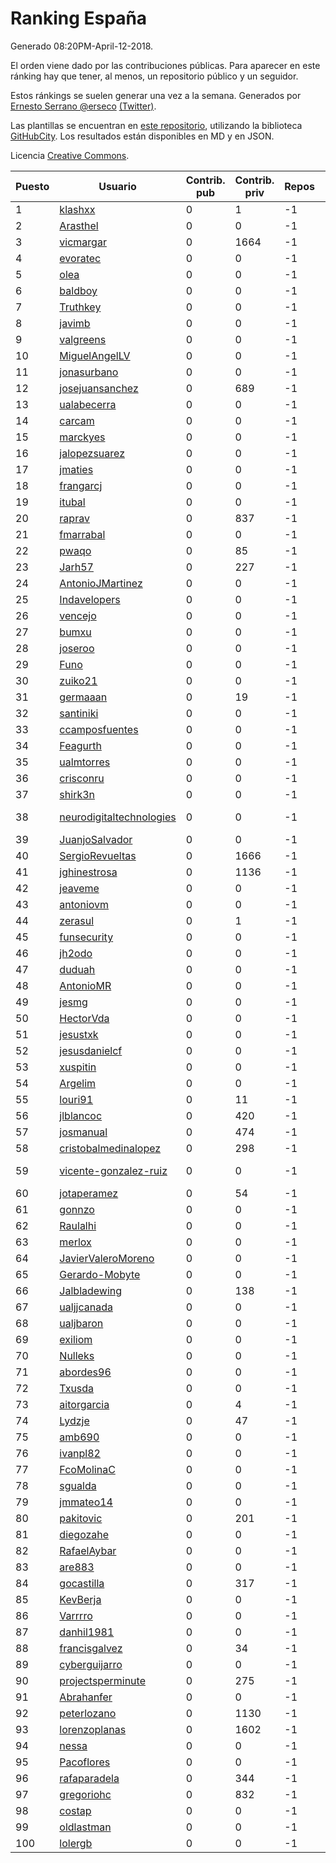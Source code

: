 # Ranking España

Generado 08:20PM-April-12-2018.

El orden viene dado por las contribuciones públicas. Para aparecer en este ránking hay que tener, al menos, un repositorio público y un seguidor.

Estos ránkings se suelen generar una vez a la semana. Generados por [Ernesto Serrano @erseco](https://github.com/erseco/) [(Twitter)](https://twitter.com/erseco).

Las plantillas se encuentran en [este repositorio](https://github.com/iblancasa/GH-Spanish-Ranking), utilizando la biblioteca [GitHubCity](https://github.com/iblancasa/GitHubCity). Los resultados están disponibles en MD y en JSON.

Licencia [Creative Commons](https://creativecommons.org/licenses/by/4.0/).

| Puesto   |  Usuario  | Contrib. pub | Contrib. priv |Repos| Followers | Desde |  Avatar  |
|----------|-----------|--------------|---------------|-----|-----------|-------|----------|
|1|[klashxx](https://github.com/klashxx)|0|1|-1|-1||![klashxx]()|
|2|[Arasthel](https://github.com/Arasthel)|0|0|-1|-1||![Arasthel]()|
|3|[vicmargar](https://github.com/vicmargar)|0|1664|-1|-1||![vicmargar]()|
|4|[evoratec](https://github.com/evoratec)|0|0|-1|-1||![evoratec]()|
|5|[olea](https://github.com/olea)|0|0|-1|-1||![olea]()|
|6|[baldboy](https://github.com/baldboy)|0|0|-1|-1||![baldboy]()|
|7|[Truthkey](https://github.com/Truthkey)|0|0|-1|-1||![Truthkey]()|
|8|[javimb](https://github.com/javimb)|0|0|-1|-1||![javimb]()|
|9|[valgreens](https://github.com/valgreens)|0|0|-1|-1||![valgreens]()|
|10|[MiguelAngelLV](https://github.com/MiguelAngelLV)|0|0|-1|-1||![MiguelAngelLV]()|
|11|[jonasurbano](https://github.com/jonasurbano)|0|0|-1|-1||![jonasurbano]()|
|12|[josejuansanchez](https://github.com/josejuansanchez)|0|689|-1|-1||![josejuansanchez]()|
|13|[ualabecerra](https://github.com/ualabecerra)|0|0|-1|-1||![ualabecerra]()|
|14|[carcam](https://github.com/carcam)|0|0|-1|-1||![carcam]()|
|15|[marckyes](https://github.com/marckyes)|0|0|-1|-1||![marckyes]()|
|16|[jalopezsuarez](https://github.com/jalopezsuarez)|0|0|-1|-1||![jalopezsuarez]()|
|17|[jmaties](https://github.com/jmaties)|0|0|-1|-1||![jmaties]()|
|18|[frangarcj](https://github.com/frangarcj)|0|0|-1|-1||![frangarcj]()|
|19|[itubal](https://github.com/itubal)|0|0|-1|-1||![itubal]()|
|20|[raprav](https://github.com/raprav)|0|837|-1|-1||![raprav]()|
|21|[fmarrabal](https://github.com/fmarrabal)|0|0|-1|-1||![fmarrabal]()|
|22|[pwaqo](https://github.com/pwaqo)|0|85|-1|-1||![pwaqo]()|
|23|[Jarh57](https://github.com/Jarh57)|0|227|-1|-1||![Jarh57]()|
|24|[AntonioJMartinez](https://github.com/AntonioJMartinez)|0|0|-1|-1||![AntonioJMartinez]()|
|25|[Indavelopers](https://github.com/Indavelopers)|0|0|-1|-1||![Indavelopers]()|
|26|[vencejo](https://github.com/vencejo)|0|0|-1|-1||![vencejo]()|
|27|[bumxu](https://github.com/bumxu)|0|0|-1|-1||![bumxu]()|
|28|[joseroo](https://github.com/joseroo)|0|0|-1|-1||![joseroo]()|
|29|[Funo](https://github.com/Funo)|0|0|-1|-1||![Funo]()|
|30|[zuiko21](https://github.com/zuiko21)|0|0|-1|-1||![zuiko21]()|
|31|[germaaan](https://github.com/germaaan)|0|19|-1|-1||![germaaan]()|
|32|[santiniki](https://github.com/santiniki)|0|0|-1|-1||![santiniki]()|
|33|[ccamposfuentes](https://github.com/ccamposfuentes)|0|0|-1|-1||![ccamposfuentes]()|
|34|[Feagurth](https://github.com/Feagurth)|0|0|-1|-1||![Feagurth]()|
|35|[ualmtorres](https://github.com/ualmtorres)|0|0|-1|-1||![ualmtorres]()|
|36|[crisconru](https://github.com/crisconru)|0|0|-1|-1||![crisconru]()|
|37|[shirk3n](https://github.com/shirk3n)|0|0|-1|-1||![shirk3n]()|
|38|[neurodigitaltechnologies](https://github.com/neurodigitaltechnologies)|0|0|-1|-1||![neurodigitaltechnologies]()|
|39|[JuanjoSalvador](https://github.com/JuanjoSalvador)|0|0|-1|-1||![JuanjoSalvador]()|
|40|[SergioRevueltas](https://github.com/SergioRevueltas)|0|1666|-1|-1||![SergioRevueltas]()|
|41|[jghinestrosa](https://github.com/jghinestrosa)|0|1136|-1|-1||![jghinestrosa]()|
|42|[jeaveme](https://github.com/jeaveme)|0|0|-1|-1||![jeaveme]()|
|43|[antoniovm](https://github.com/antoniovm)|0|0|-1|-1||![antoniovm]()|
|44|[zerasul](https://github.com/zerasul)|0|1|-1|-1||![zerasul]()|
|45|[funsecurity](https://github.com/funsecurity)|0|0|-1|-1||![funsecurity]()|
|46|[jh2odo](https://github.com/jh2odo)|0|0|-1|-1||![jh2odo]()|
|47|[duduah](https://github.com/duduah)|0|0|-1|-1||![duduah]()|
|48|[AntonioMR](https://github.com/AntonioMR)|0|0|-1|-1||![AntonioMR]()|
|49|[jesmg](https://github.com/jesmg)|0|0|-1|-1||![jesmg]()|
|50|[HectorVda](https://github.com/HectorVda)|0|0|-1|-1||![HectorVda]()|
|51|[jesustxk](https://github.com/jesustxk)|0|0|-1|-1||![jesustxk]()|
|52|[jesusdanielcf](https://github.com/jesusdanielcf)|0|0|-1|-1||![jesusdanielcf]()|
|53|[xuspitin](https://github.com/xuspitin)|0|0|-1|-1||![xuspitin]()|
|54|[Argelim](https://github.com/Argelim)|0|0|-1|-1||![Argelim]()|
|55|[louri91](https://github.com/louri91)|0|11|-1|-1||![louri91]()|
|56|[jlblancoc](https://github.com/jlblancoc)|0|420|-1|-1||![jlblancoc]()|
|57|[josmanual](https://github.com/josmanual)|0|474|-1|-1||![josmanual]()|
|58|[cristobalmedinalopez](https://github.com/cristobalmedinalopez)|0|298|-1|-1||![cristobalmedinalopez]()|
|59|[vicente-gonzalez-ruiz](https://github.com/vicente-gonzalez-ruiz)|0|0|-1|-1||![vicente-gonzalez-ruiz]()|
|60|[jotaperamez](https://github.com/jotaperamez)|0|54|-1|-1||![jotaperamez]()|
|61|[gonnzo](https://github.com/gonnzo)|0|0|-1|-1||![gonnzo]()|
|62|[Raulalhi](https://github.com/Raulalhi)|0|0|-1|-1||![Raulalhi]()|
|63|[merlox](https://github.com/merlox)|0|0|-1|-1||![merlox]()|
|64|[JavierValeroMoreno](https://github.com/JavierValeroMoreno)|0|0|-1|-1||![JavierValeroMoreno]()|
|65|[Gerardo-Mobyte](https://github.com/Gerardo-Mobyte)|0|0|-1|-1||![Gerardo-Mobyte]()|
|66|[Jalbladewing](https://github.com/Jalbladewing)|0|138|-1|-1||![Jalbladewing]()|
|67|[ualjjcanada](https://github.com/ualjjcanada)|0|0|-1|-1||![ualjjcanada]()|
|68|[ualjbaron](https://github.com/ualjbaron)|0|0|-1|-1||![ualjbaron]()|
|69|[exiliom](https://github.com/exiliom)|0|0|-1|-1||![exiliom]()|
|70|[Nulleks](https://github.com/Nulleks)|0|0|-1|-1||![Nulleks]()|
|71|[abordes96](https://github.com/abordes96)|0|0|-1|-1||![abordes96]()|
|72|[Txusda](https://github.com/Txusda)|0|0|-1|-1||![Txusda]()|
|73|[aitorgarcia](https://github.com/aitorgarcia)|0|4|-1|-1||![aitorgarcia]()|
|74|[Lydzje](https://github.com/Lydzje)|0|47|-1|-1||![Lydzje]()|
|75|[amb690](https://github.com/amb690)|0|0|-1|-1||![amb690]()|
|76|[ivanpl82](https://github.com/ivanpl82)|0|0|-1|-1||![ivanpl82]()|
|77|[FcoMolinaC](https://github.com/FcoMolinaC)|0|0|-1|-1||![FcoMolinaC]()|
|78|[sgualda](https://github.com/sgualda)|0|0|-1|-1||![sgualda]()|
|79|[jmmateo14](https://github.com/jmmateo14)|0|0|-1|-1||![jmmateo14]()|
|80|[pakitovic](https://github.com/pakitovic)|0|201|-1|-1||![pakitovic]()|
|81|[diegozahe](https://github.com/diegozahe)|0|0|-1|-1||![diegozahe]()|
|82|[RafaelAybar](https://github.com/RafaelAybar)|0|0|-1|-1||![RafaelAybar]()|
|83|[are883](https://github.com/are883)|0|0|-1|-1||![are883]()|
|84|[gocastilla](https://github.com/gocastilla)|0|317|-1|-1||![gocastilla]()|
|85|[KevBerja](https://github.com/KevBerja)|0|0|-1|-1||![KevBerja]()|
|86|[Varrrro](https://github.com/Varrrro)|0|0|-1|-1||![Varrrro]()|
|87|[danhil1981](https://github.com/danhil1981)|0|0|-1|-1||![danhil1981]()|
|88|[francisgalvez](https://github.com/francisgalvez)|0|34|-1|-1||![francisgalvez]()|
|89|[cyberguijarro](https://github.com/cyberguijarro)|0|0|-1|-1||![cyberguijarro]()|
|90|[projectsperminute](https://github.com/projectsperminute)|0|275|-1|-1||![projectsperminute]()|
|91|[Abrahanfer](https://github.com/Abrahanfer)|0|0|-1|-1||![Abrahanfer]()|
|92|[peterlozano](https://github.com/peterlozano)|0|1130|-1|-1||![peterlozano]()|
|93|[lorenzoplanas](https://github.com/lorenzoplanas)|0|1602|-1|-1||![lorenzoplanas]()|
|94|[nessa](https://github.com/nessa)|0|0|-1|-1||![nessa]()|
|95|[Pacoflores](https://github.com/Pacoflores)|0|0|-1|-1||![Pacoflores]()|
|96|[rafaparadela](https://github.com/rafaparadela)|0|344|-1|-1||![rafaparadela]()|
|97|[gregoriohc](https://github.com/gregoriohc)|0|832|-1|-1||![gregoriohc]()|
|98|[costap](https://github.com/costap)|0|0|-1|-1||![costap]()|
|99|[oldlastman](https://github.com/oldlastman)|0|0|-1|-1||![oldlastman]()|
|100|[lolergb](https://github.com/lolergb)|0|0|-1|-1||![lolergb]()|
